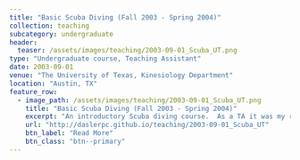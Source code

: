 ```yaml
---
title: "Basic Scuba Diving (Fall 2003 - Spring 2004)"
collection: teaching
subcategory: undergraduate
header: 
  teaser: /assets/images/teaching/2003-09-01_Scuba_UT.png
type: "Undergraduate course, Teaching Assistant"
date: 2003-09-01
venue: "The University of Texas, Kinesiology Department"
location: "Austin, TX"
feature_row: 
  - image_path: /assets/images/teaching/2003-09-01_Scuba_UT.png
    title: "Basic Scuba Diving (Fall 2003 - Spring 2004)"
    excerpt: "An introductory Scuba diving course.  As a TA it was my responability to act as a safety diver, to answer student questions, and to oversee equipment maintenance. "
    url: "http://daslerpc.github.io/teaching/2003-09-01_Scuba_UT"
    btn_label: "Read More"
    btn_class: "btn--primary"
---
```


